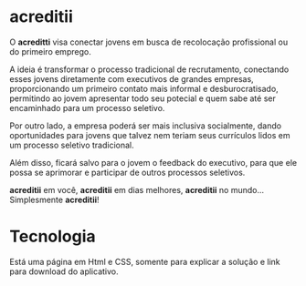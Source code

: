 # acreditii

O **acreditti** visa conectar jovens em busca de recolocação profissional ou do primeiro emprego.

A ideia é transformar o processo tradicional de recrutamento, conectando esses jovens diretamente com executivos de grandes empresas, proporcionando um primeiro contato mais informal e desburocratisado, permitindo ao jovem apresentar todo seu potecial e quem sabe até ser encaminhado para um processo seletivo.

Por outro lado, a empresa poderá ser mais inclusiva socialmente, dando oportunidades para jovens que talvez nem teriam seus currículos lidos em um processo seletivo tradicional.

Além disso, ficará salvo para o jovem o feedback do executivo, para que ele possa se aprimorar e participar de outros processos seletivos.

**acreditii** em você, **acreditii** em dias melhores, **acreditii** no mundo... Simplesmente **acreditii**!

# Tecnologia
Está uma página em Html e CSS, somente para explicar a solução e link para download do aplicativo.
